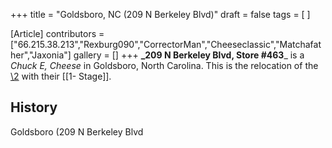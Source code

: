 +++
title = "Goldsboro, NC (209 N Berkeley Blvd)"
draft = false
tags = [ ]

[Article]
contributors = ["66.215.38.213","Rexburg090","CorrectorMan","Cheeseclassic","Matchafather","Jaxonia"]
gallery = []
+++
**_209 N Berkeley Blvd, Store #463**_ is a _Chuck E, Cheese_ in Goldsboro, North Carolina.
This is the relocation of the [\2](\1) with their [[1-
Stage]].


##  History ## 
Goldsboro (209 N Berkeley Blvd